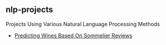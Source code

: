 ## nlp-projects
Projects Using Various Natural Language Processing Methods

- [Predicting Wines Based On Sommelier Reviews](https://github.com/danieldiamond/nlp-projects/tree/master/wine-reviews)
